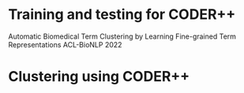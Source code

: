 # Training and testing for CODER++
Automatic Biomedical Term Clustering by Learning Fine-grained Term Representations
ACL-BioNLP 2022

# Clustering using CODER++